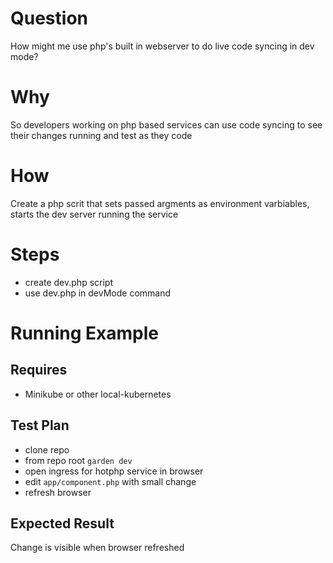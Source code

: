 # Question

How might me use php's built in webserver to do live code syncing in dev mode?

# Why

So developers working on php based services can use code syncing to see their changes running and test as they code

# How

Create a php scrit that sets passed argments as environment varbiables, starts the dev server running the service

# Steps

- create dev.php script
- use dev.php in devMode command

# Running Example

## Requires

- Minikube or other local-kubernetes

## Test Plan

- clone repo
- from repo root `garden dev`
- open ingress for hotphp service in browser
- edit `app/component.php` with small change
- refresh browser

## Expected Result

Change is visible when browser refreshed


